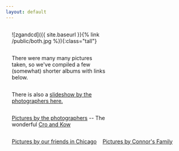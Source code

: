 ```yaml
---
layout: default
---
```

<style type="text/css">
p {  
  padding-left: 1rem;
  max-width: 50%;
  float: left;
}

@media screen and (max-width: 30rem) {
  p {
    max-width:100%;
    padding-left: 0rem;
  }
}
</style>

![zgandcd]({{ site.baseurl }}{% link /public/both.jpg %}){:class="tall"}

<p></p>

There were many many pictures taken, so we've compiled a few (somewhat) shorter albums with links below. 

There is also a [slideshow by the photographers here.](https://www.croandkowlove.com/zoe-connor)

[Pictures by the photographers](https://photos.app.goo.gl/sH6RaJ7KKf17oCTB6) -- The wonderful [Cro and Kow](https://www.croandkowlove.com)

[Pictures by our friends in Chicago](https://photos.app.goo.gl/wRCdgRWRyR9agjzh7)

[Pictures by Connor's Family](https://photos.app.goo.gl/sovaTzATW5V71z5h7)

